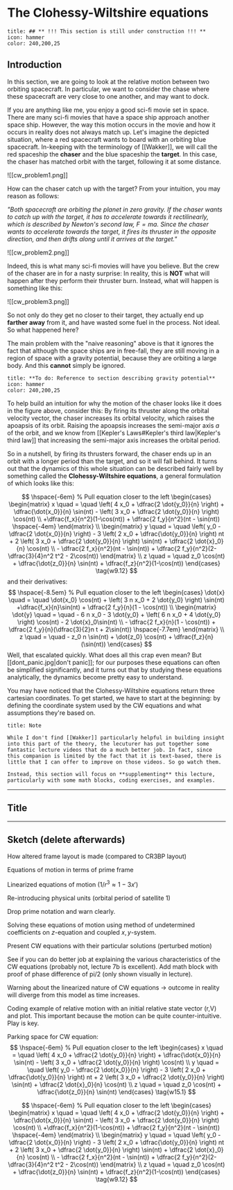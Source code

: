 # The Clohessy-Wiltshire equations
```ad-note
title: ## ** !!! This section is still under construction !!! **
icon: hammer
color: 240,200,25
```

<!-- Wakker section 9.1-9.2 -->
## Introduction
In this section, we are going to look at the relative motion between two orbiting spacecraft. In particular, we want to consider the chase where these spacecraft are very close to one another, and may want to dock.

If you are anything like me, you enjoy a good sci-fi movie set in space. There are many sci-fi movies that have a space ship approach another space ship. However, the way this motion occurs in the movie and how it occurs in reality does not always match up. Let's imagine the depicted situation, where a red spacecraft wants to board with an orbiting blue spacecraft. In-keeping with the terminology of [[Wakker]], we will call the red spaceship the **chaser** and the blue spaceship the **target**. In this case, the chaser has matched orbit with the target, following it at some distance.

![[cw_problem1.png]]

How can the chaser catch up with the target? From your intuition, you may reason as follows:

_"Both spacecraft are orbiting the planet in zero gravity. If the chaser wants to catch up with the target, it has to accelerate towards it rectilinearly, which is described by Newton's second law, $F=ma$. Since the chaser wants to accelerate towards the target, it fires its thruster in the opposite direction, and then drifts along until it arrives at the target."_

![[cw_problem2.png]]

Indeed, this is what many sci-fi movies will have you believe. But the crew of the chaser are in for a nasty surprise: In reality, this is **NOT** what will happen after they perform their thruster burn. Instead, what will happen is something like this:

![[cw_problem3.png]]

So not only do they get no closer to their target, they actually end up **farther away** from it, and have wasted some fuel in the process. Not ideal. So what happened here?

The main problem with the "naive reasoning" above is that it ignores the fact that although the space ships are in free-fall, they are still moving in a region of space with a gravity potential, because they are orbiting a large body. And this **cannot** simply be ignored.
```ad-note
title: **To do: Reference to section describing gravity potential**
icon: hammer
color: 240,200,25
```
To help build an intuition for why the motion of the chaser looks like it does in the figure above, consider this: By firing its thruster along the orbital velocity vector, the chaser increases its orbital velocity, which raises the apoapsis of its orbit. Raising the apoapsis increases the semi-major axis $a$ of the orbit, and we know from [[Kepler's Laws#Kepler's third law|Kepler's third law]] that increasing the semi-major axis increases the orbital period. 

So in a nutshell, by firing its thrusters forward, the chaser ends up in an orbit with a longer period than the target, and so it will fall behind. It turns out that the dynamics of this whole situation can be described fairly well by something called the **Clohessy-Wiltshire equations**, a general formulation of which looks like this:

$$
\hspace{-6em} % Pull equation closer to the left
\begin{cases}
\begin{matrix}
	x \quad = \quad \left( 4 x_0 + \dfrac{2 \dot{y_0}}{n} \right) + 
	\dfrac{\dot{x_0}}{n} \sin(nt) - 
	\left( 3 x_0 + \dfrac{2 \dot{y_0}}{n} \right) \cos(nt) 
	\\
	+\dfrac{f_x}{n^2}(1-\cos(nt)) + 
	\dfrac{2 f_y}{n^2}(nt - \sin(nt))
	\hspace{-4em}
\end{matrix}
\\
\begin{matrix}
	y \quad = \quad \left( y_0 - \dfrac{2 \dot{x_0}}{n} \right) - 
	3 \left( 2 x_0 + \dfrac{\dot{y_0}}{n} \right) nt +
	2 \left( 3 x_0 + \dfrac{2 \dot{y_0}}{n} \right) \sin(nt) +
	\dfrac{2 \dot{x}_0}{n} \cos(nt)
	\\
	- \dfrac{2 f_x}{n^2}(nt - \sin(nt)) +
       \dfrac{2 f_y}{n^2}(2-\dfrac{3}{4}n^2 t^2 - 2\cos(nt))
\end{matrix}
\\
	z \quad = \quad z_0 \cos(nt) +
	\dfrac{\dot{z_0}}{n} \sin(nt) +
	\dfrac{f_z}{n^2}(1-\cos(nt))
\end{cases}
\tag{w9.12}
$$
and their derivatives:
$$
\hspace{-8.5em} % Pull equation closer to the left
\begin{cases}
	\dot{x} \quad = \quad
	\dot{x_0} \cos(nt) + 
	\left( 3 n x_0 + 2 \dot{y_0} \right) \sin(nt) 
	+\dfrac{f_x}{n}\sin(nt) + 
	\dfrac{2 f_y}{n}(1 - \cos(nt))
\\
\begin{matrix}
	\dot{y} \quad = \quad - 
	6 n x_0 - 3 \dot{y_0} +
	\left( 6 n x_0 + 4 \dot{y_0} \right) \cos(nt) -
	2 \dot{x}_0\sin(nt)
	\\
	- \dfrac{2 f_x}{n}(1 - \cos(nt)) +
       \dfrac{2 f_y}{n}(\dfrac{3}{2}n t + 2\sin(nt))
	\hspace{-7.7em}
\end{matrix}
\\
	z \quad = \quad - z_0 n \sin(nt) +
	\dot{z_0} \cos(nt) +
	\dfrac{f_z}{n}(\sin(nt))
\end{cases}
$$
Well, that escalated quickly. What does all this crap even mean? But [[dont_panic.jpg|don't panic]]; for our purposes these equations can often be simplified significantly, and it turns out that by studying these equations analytically, the dynamics become pretty easy to understand.

You may have noticed that the Clohessy-Wiltshire equations return three cartesian coordinates. To get started, we have to start at the beginning: by defining the coordinate system used by the CW equations and what assumptions they're based on.

```ad-note
title: Note

While I don't find [[Wakker]] particularly helpful in building insight into this part of the theory, the lecuturer has put together some fantastic lecture videos that do a much better job. In fact, since this companion is limited by the fact that it is text-based, there is little that I can offer to improve on those videos. So go watch them.

Instead, this section will focus on **supplementing** this lecture, particularly with some math blocks, coding exercises, and examples.
```
___
## Title
___
## Sketch (delete afterwards)
How altered frame layout is made (compared to CR3BP layout)

Equations of motion in terms of prime frame

Linearized equations of motion ($1/r^3 \approx 1-3x'$)

Re-introducing physical units (orbital period of satellite 1)

Drop prime notation and warn clearly.

Solving these equations of motion using method of undetermined coefficients on $z$-equation and coupled $x,y$-system.

Present CW equations with their particular solutions (perturbed motion)

See if you can do better job at explaining the various characteristics of the CW equations (probably not, lecture 7b is excellent). Add math block with proof of phase difference of pi/2 (only shown visually in lecture).

Warning about the linearized nature of CW equations -> outcome in reality will diverge from this model as time increases.

Coding example of relative motion with an initial relative state vector (r,V) and plot. This important because the motion can be quite counter-intuitive. Play is key.

Parking space for CW equation:
$$
\hspace{-6em} % Pull equation closer to the left
\begin{cases}
x \quad = \quad \left( 4 x_0 + \dfrac{2 \dot{y_0}}{n} \right) + 
\dfrac{\dot{x_0}}{n} \sin(nt) - 
\left( 3 x_0 + \dfrac{2 \dot{y_0}}{n} \right) \cos(nt)
\\
y \quad = \quad \left( y_0 - \dfrac{2 \dot{x_0}}{n} \right) - 
3 \left( 2 x_0 + \dfrac{\dot{y_0}}{n} \right) nt +
2 \left( 3 x_0 + \dfrac{2 \dot{y_0}}{n} \right) \sin(nt) +
\dfrac{2 \dot{x}_0}{n} \cos(nt)
\\
z \quad = \quad z_0 \cos(nt) +
\dfrac{\dot{z_0}}{n} \sin(nt)
\end{cases}
\tag{w15.1}
$$

$$
\hspace{-6em} % Pull equation closer to the left
\begin{cases}
\begin{matrix}
	x \quad = \quad \left( 4 x_0 + \dfrac{2 \dot{y_0}}{n} \right) + 
	\dfrac{\dot{x_0}}{n} \sin(nt) - 
	\left( 3 x_0 + \dfrac{2 \dot{y_0}}{n} \right) \cos(nt) 
	\\
	+\dfrac{f_x}{n^2}(1-\cos(nt)) + 
	\dfrac{2 f_y}{n^2}(nt - \sin(nt))
	\hspace{-4em}
\end{matrix}
\\
\begin{matrix}
	y \quad = \quad \left( y_0 - \dfrac{2 \dot{x_0}}{n} \right) - 
	3 \left( 2 x_0 + \dfrac{\dot{y_0}}{n} \right) nt +
	2 \left( 3 x_0 + \dfrac{2 \dot{y_0}}{n} \right) \sin(nt) +
	\dfrac{2 \dot{x}_0}{n} \cos(nt)
	\\
	- \dfrac{2 f_x}{n^2}(nt - \sin(nt)) +
       \dfrac{2 f_y}{n^2}(2-\dfrac{3}{4}n^2 t^2 - 2\cos(nt))
\end{matrix}
\\
	z \quad = \quad z_0 \cos(nt) +
	\dfrac{\dot{z_0}}{n} \sin(nt) +
	\dfrac{f_z}{n^2}(1-\cos(nt))
\end{cases}
\tag{w9.12}
$$